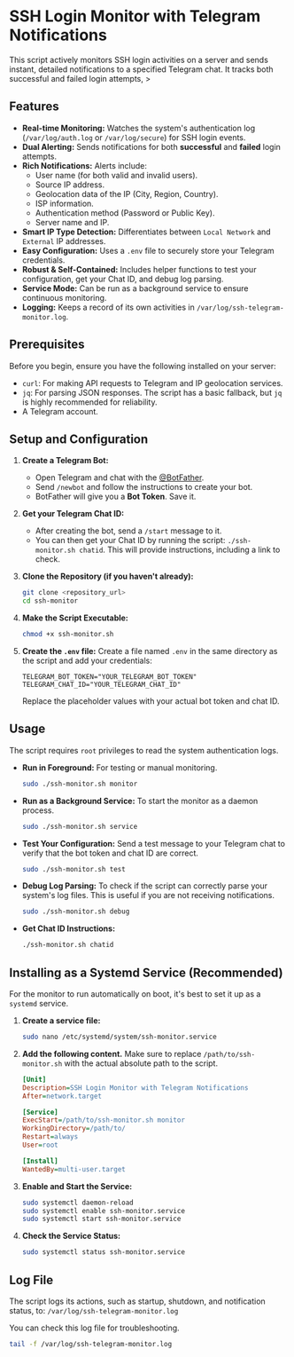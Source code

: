 # SSH Login Monitor with Telegram Notifications

This script actively monitors SSH login activities on a server and sends instant, detailed notifications to a specified Telegram chat. It tracks both successful and failed login attempts, >

## Features

- **Real-time Monitoring:** Watches the system's authentication log (`/var/log/auth.log` or `/var/log/secure`) for SSH login events.
- **Dual Alerting:** Sends notifications for both **successful** and **failed** login attempts.
- **Rich Notifications:** Alerts include:
    - User name (for both valid and invalid users).
    - Source IP address.
    - Geolocation data of the IP (City, Region, Country).
    - ISP information.
    - Authentication method (Password or Public Key).
    - Server name and IP.
- **Smart IP Type Detection:** Differentiates between `Local Network` and `External` IP addresses.
- **Easy Configuration:** Uses a `.env` file to securely store your Telegram credentials.
- **Robust & Self-Contained:** Includes helper functions to test your configuration, get your Chat ID, and debug log parsing.
- **Service Mode:** Can be run as a background service to ensure continuous monitoring.
- **Logging:** Keeps a record of its own activities in `/var/log/ssh-telegram-monitor.log`.

## Prerequisites

Before you begin, ensure you have the following installed on your server:

- `curl`: For making API requests to Telegram and IP geolocation services.
- `jq`: For parsing JSON responses. The script has a basic fallback, but `jq` is highly recommended for reliability.
- A Telegram account.

## Setup and Configuration

1.  **Create a Telegram Bot:**
    - Open Telegram and chat with the [@BotFather](https://t.me/BotFather).
    - Send `/newbot` and follow the instructions to create your bot.
    - BotFather will give you a **Bot Token**. Save it.

2.  **Get your Telegram Chat ID:**
    - After creating the bot, send a `/start` message to it.
    - You can then get your Chat ID by running the script: `./ssh-monitor.sh chatid`. This will provide instructions, including a link to check.

3.  **Clone the Repository (if you haven't already):**
    ```bash
    git clone <repository_url>
    cd ssh-monitor
    ```

4.  **Make the Script Executable:**

    ```bash
    chmod +x ssh-monitor.sh
    ```

5.  **Create the `.env` file:**
    Create a file named `.env` in the same directory as the script and add your credentials:
    ```env
    TELEGRAM_BOT_TOKEN="YOUR_TELEGRAM_BOT_TOKEN"
    TELEGRAM_CHAT_ID="YOUR_TELEGRAM_CHAT_ID"
    ```
    Replace the placeholder values with your actual bot token and chat ID.

## Usage

The script requires `root` privileges to read the system authentication logs.

- **Run in Foreground:**
  For testing or manual monitoring.
  ```bash
  sudo ./ssh-monitor.sh monitor
  ```

- **Run as a Background Service:**
  To start the monitor as a daemon process.
  ```bash
  sudo ./ssh-monitor.sh service
  ```

- **Test Your Configuration:**
  Send a test message to your Telegram chat to verify that the bot token and chat ID are correct.
  ```bash
  sudo ./ssh-monitor.sh test
  ```

- **Debug Log Parsing:**
  To check if the script can correctly parse your system's log files. This is useful if you are not receiving notifications.
  ```bash
  sudo ./ssh-monitor.sh debug
  ```

- **Get Chat ID Instructions:**
  ```bash
  ./ssh-monitor.sh chatid
  ```


## Installing as a Systemd Service (Recommended)

For the monitor to run automatically on boot, it's best to set it up as a `systemd` service.

1.  **Create a service file:**
    ```bash
    sudo nano /etc/systemd/system/ssh-monitor.service
    ```

2.  **Add the following content.** Make sure to replace `/path/to/ssh-monitor.sh` with the actual absolute path to the script.
    ```ini
    [Unit]
    Description=SSH Login Monitor with Telegram Notifications
    After=network.target

    [Service]
    ExecStart=/path/to/ssh-monitor.sh monitor
    WorkingDirectory=/path/to/
    Restart=always
    User=root

    [Install]
    WantedBy=multi-user.target
    ```

3.  **Enable and Start the Service:**
    ```bash
    sudo systemctl daemon-reload
    sudo systemctl enable ssh-monitor.service
    sudo systemctl start ssh-monitor.service
    ```

4.  **Check the Service Status:**
    ```bash
    sudo systemctl status ssh-monitor.service
    ```

## Log File

The script logs its actions, such as startup, shutdown, and notification status, to:
`/var/log/ssh-telegram-monitor.log`

You can check this log file for troubleshooting.
```bash
tail -f /var/log/ssh-telegram-monitor.log
```
